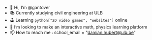 - 👋 Hi, I’m @gantover
- 📚 Currently studying civil engineering at ULB
- 🕹️ Learning ```python["2D video games", "websites"]``` online
- 💞️ I’m looking to make an interactive math, physics learning platform
- 📫 How to reach me : school_email = "damian.hubert@ulb.be"

<!---
gantover/gantover is a ✨ special ✨ repository because its `README.md` (this file) appears on your GitHub profile.
You can click the Preview link to take a look at your changes.
--->
